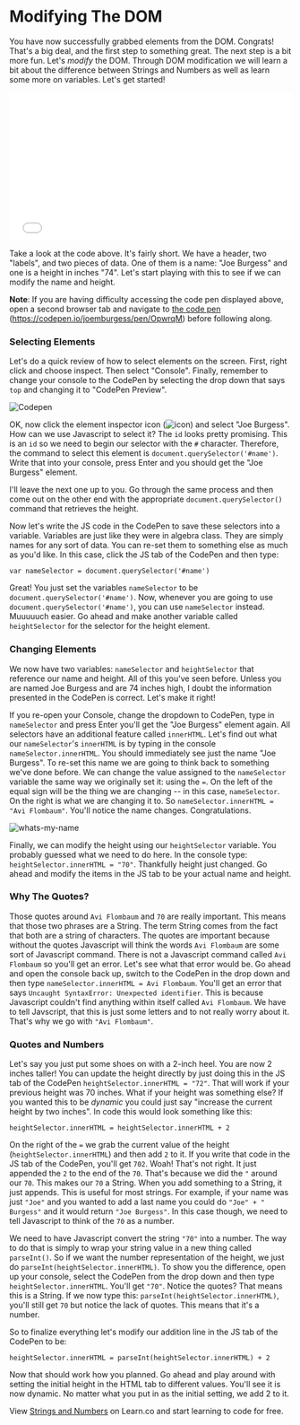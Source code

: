 # Modifying The DOM

You have now successfully grabbed elements from the DOM. Congrats! That's a big deal, and the first step to something great. The next step is a bit more fun. Let's _modify_ the DOM. Through DOM modification we will learn a bit about the difference between Strings and Numbers as well as learn some more on variables. Let's get started!

<iframe height='265' scrolling='no' title='OpwrqM' src='//codepen.io/joemburgess/embed/OpwrqM/?height=265&theme-id=0&default-tab=html,result&embed-version=2&editable=true' frameborder='no' allowtransparency='true' allowfullscreen='true' style='width: 100%;'>See the Pen <a href='http://codepen.io/joemburgess/pen/OpwrqM/'>OpwrqM</a> by Joe Burgess (<a href='http://codepen.io/joemburgess'>@joemburgess</a>) on <a href='http://codepen.io'>CodePen</a>.
</iframe>

Take a look at the code above. It's fairly short. We have a header, two "labels", and two pieces of data. One of them is a name: "Joe Burgess" and one is a height in inches "74". Let's start playing with this to see if we can modify the name and height.

**Note**: If you are having difficulty accessing the code pen displayed above, 
open a second browser tab and navigate to [the code pen](https://codepen.io/joemburgess/pen/OpwrqM) (https://codepen.io/joemburgess/pen/OpwrqM) before following along.

### Selecting Elements
Let's do a quick review of how to select elements on the screen. First, right click and choose inspect. Then select "Console". Finally, remember to change your console to the CodePen by selecting the drop down that says `top` and changing it to "CodePen Preview".

![Codepen](https://web-dev-readme-photos.s3.amazonaws.com/js/select-code-pen.gif)

OK, now click the element inspector icon (![icon](https://web-dev-readme-photos.s3.amazonaws.com/js/elementinspector-icon.png)) and select "Joe Burgess". How can we use Javascript to select it? The `id` looks pretty promising. This is an `id` so we need to begin our selector with the `#` character. Therefore, the command to select this element is `document.querySelector('#name')`. Write that into your console, press Enter and you should get the "Joe Burgess" element.

I'll leave the next one up to you. Go through the same process and then come out on the other end with the appropriate `document.querySelector()` command that retrieves the height.

Now let's write the JS code in the CodePen to save these selectors into a variable. Variables are just like they were in algebra class. They are simply names for any sort of data. You can re-set them to something else as much as you'd like. In this case, click the JS tab of the CodePen and then type:

```
var nameSelector = document.querySelector('#name')
```

Great! You just set the variables `nameSelector` to be `document.querySelector('#name')`. Now, whenever you are going to use `document.querySelector('#name')`, you can use `nameSelector` instead. Muuuuuch easier. Go ahead and make another variable called `heightSelector` for the selector for the height element.

### Changing Elements

We now have two variables: `nameSelector` and `heightSelector` that reference our name and height. All of this you've seen before. Unless you are named Joe Burgess and are 74 inches high, I doubt the information presented in the CodePen is correct. Let's make it right!

If you re-open your Console, change the dropdown to CodePen, type in `nameSelector` and press Enter you'll get the "Joe Burgess" element again. All selectors have an additional feature called `innerHTML`. Let's find out what our `nameSelector`'s `innerHTML` is by typing in the console `nameSelector.innerHTML`. You should immediately see just the name "Joe Burgess". To re-set this name we are going to think back to something we've done before. We can change the value assigned to the `nameSelector` variable the same way we originally set it: using the `=`. On the left of the equal sign will be the thing we are changing -- in this case, `nameSelector`. On the right is what we are changing it to. So `nameSelector.innerHTML = "Avi Flombaum"`. You'll notice the name changes. Congratulations.

![whats-my-name](https://web-dev-readme-photos.s3.amazonaws.com/js/whats-my-name.gif)

Finally, we can modify the height using our `heightSelector` variable. You probably guessed what we need to do here. In the console type: `heightSelector.innerHTML = "70"`. Thankfully height just changed. Go ahead and modify the items in the JS tab to be your actual name and height.

### Why The Quotes?

Those quotes around `Avi Flombaum` and `70` are really important. This means that those two phrases are a String. The term String comes from the fact that both are a string of characters. The quotes are important because without the quotes Javascript will think the words `Avi Flombaum` are some sort of Javascript command. There is not a Javascript command called `Avi Flombaum` so you'll get an error. Let's see what that error would be. Go ahead and open the console back up, switch to
the CodePen in the drop down and then type `nameSelector.innerHTML = Avi Flombaum`. You'll get an error that says `Uncaught SyntaxError: Unexpected identifier`. This is because Javascript couldn't find anything within itself called `Avi Flombaum`. We have to tell Javscript, that this is just some letters and to not really worry about it. That's why we go with `"Avi Flombaum"`. 

### Quotes and Numbers

Let's say you just put some shoes on with a 2-inch heel. You are now 2 inches taller! You can update the height directly by just doing this in the JS tab of the CodePen `heightSelector.innerHTML = "72"`. That will work if your previous height was 70 inches. What if your height was something else? If you wanted this to be _dynamic_ you could just say "increase the current height by two inches". In code this would look something like this:

```
heightSelector.innerHTML = heightSelector.innerHTML + 2
```

On the right of the `=` we grab the current value of the height (`heightSelector.innerHTML`) and then add `2` to it. If you write that code in the JS tab of the CodePen, you'll get `702`. Woah! That's not right. It just appended the `2` to the end of the `70`. That's because we did the `"` around our `70`. This makes our `70` a String. When you add something to a String, it just appends. This is useful for most strings. For example, if your name was just `"Joe"` and you wanted to add a
last name you could do `"Joe" + " Burgess"` and it would return `"Joe Burgess"`. In this case though, we need to tell Javascript to think of the `70` as a number. 

We need to have Javascript convert the string `"70"` into a number. The way to do that is simply to wrap your string value in a new thing called `parseInt()`. So if we want the number representation of the height, we just do `parseInt(heightSelector.innerHTML)`. To show you the difference, open up your console, select the CodePen from the drop down and then type `heightSelector.innerHTML`. You'll get `"70"`. Notice the quotes? That means this is a String. If we now type this: `parseInt(heightSelector.innerHTML)`, you'll still get `70`
but notice the lack of quotes. This means that it's a number.

So to finalize everything let's modify our addition line in the JS tab of the CodePen to be:

```
heightSelector.innerHTML = parseInt(heightSelector.innerHTML) + 2
```

Now that should work how you planned. Go ahead and play around with setting the initial height in the HTML tab to different values. You'll see it is now dynamic. No matter what you put in as the initial setting, we add 2 to it.

<p class='util--hide'>View <a href='https://learn.co/lessons/js-strings-and-numbers-readme'>Strings and Numbers</a> on Learn.co and start learning to code for free.</p>
